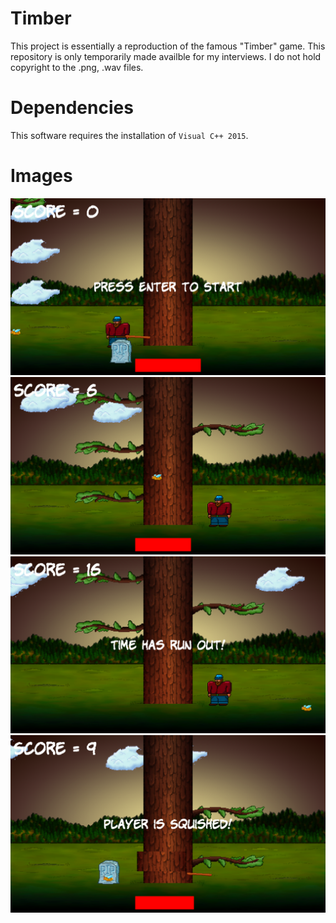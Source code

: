 # Timber

This project is essentially a reproduction of the famous "Timber" game. This repository is only temporarily made availble for my interviews. I do not hold copyright to the .png, .wav files.

# Dependencies

This software requires the installation of `Visual C++ 2015`.

# Images

![](screenshots/screenshot3.png)
![](screenshots/screenshot4.png)
![](screenshots/screenshot2.png)
![](screenshots/screenshot1.png)


